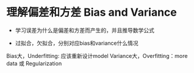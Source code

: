 # 理解偏差和方差 Bias and Variance
- 学习误差为什么是偏差和方差而产生的，并且推导数学公式



- 过拟合，欠拟合，分别对应bias和variance什么情况

Bias大，Underfitting: 应该重新设计model
Variance大，Overfitting：more data 或 Regularization
